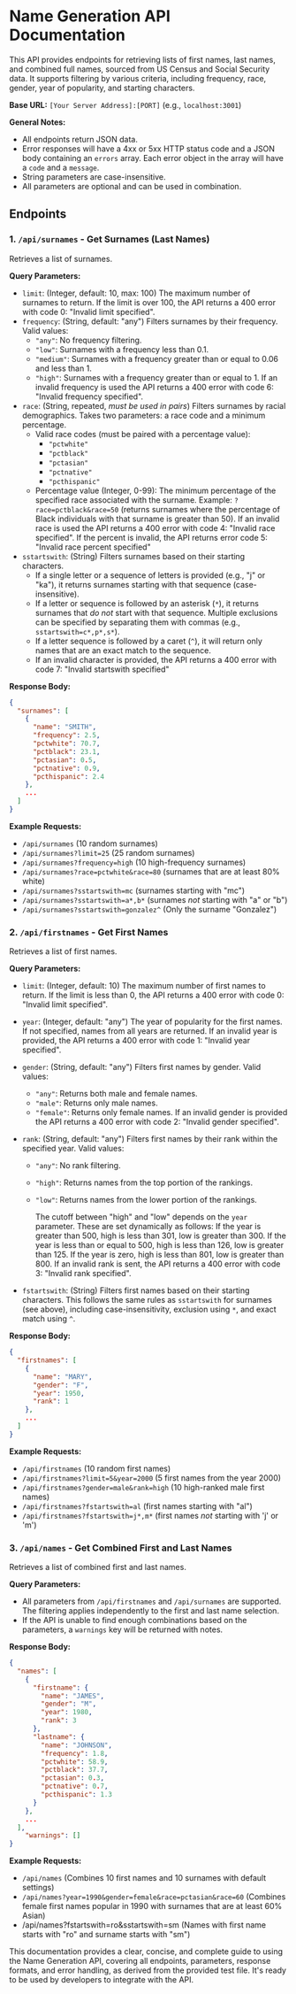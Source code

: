 # Name Generation API Documentation

This API provides endpoints for retrieving lists of first names, last names, and combined full names, sourced from US Census and Social Security data.  It supports filtering by various criteria, including frequency, race, gender, year of popularity, and starting characters.

**Base URL:**  `[Your Server Address]:[PORT]` (e.g., `localhost:3001`)

**General Notes:**

*   All endpoints return JSON data.
*   Error responses will have a 4xx or 5xx HTTP status code and a JSON body containing an `errors` array.  Each error object in the array will have a `code` and a `message`.
* String parameters are case-insensitive.
* All parameters are optional and can be used in combination.

## Endpoints

### 1. `/api/surnames` - Get Surnames (Last Names)

Retrieves a list of surnames.

**Query Parameters:**

*   `limit`: (Integer, default: 10, max: 100) The maximum number of surnames to return.  If the limit is over 100, the API returns a 400 error with code 0: "Invalid limit specified".
*   `frequency`: (String, default: "any") Filters surnames by their frequency.  Valid values:
    *   `"any"`:  No frequency filtering.
    *   `"low"`:  Surnames with a frequency less than 0.1.
    *   `"medium"`: Surnames with a frequency greater than or equal to 0.06 and less than 1.
    *   `"high"`: Surnames with a frequency greater than or equal to 1.
    If an invalid frequency is used the API returns a 400 error with code 6: "Invalid frequency specified".
*   `race`: (String, repeated, *must be used in pairs*) Filters surnames by racial demographics. Takes two parameters:  a race code and a minimum percentage.
    *   Valid race codes (must be paired with a percentage value):
        *   `"pctwhite"`
        *   `"pctblack"`
        *   `"pctasian"`
        *   `"pctnative"`
        *   `"pcthispanic"`
    *   Percentage value (Integer, 0-99): The minimum percentage of the specified race associated with the surname.
        Example: `?race=pctblack&race=50` (returns surnames where the percentage of Black individuals with that surname is greater than 50). If an invalid race is used the API returns a 400 error with code 4: "Invalid race specified". If the percent is invalid, the API returns error code 5: "Invalid race percent specified"
*   `sstartswith`: (String) Filters surnames based on their starting characters.
    *   If a single letter or a sequence of letters is provided (e.g., "j" or "ka"), it returns surnames starting with that sequence (case-insensitive).
    *   If a letter or sequence is followed by an asterisk (`*`), it returns surnames that *do not* start with that sequence. Multiple exclusions can be specified by separating them with commas (e.g., `sstartswith=c*,p*,s*`).
    *   If a letter sequence is followed by a caret (`^`), it will return only names that are an exact match to the sequence.
    *   If an invalid character is provided, the API returns a 400 error with code 7: "Invalid startswith specified"

**Response Body:**

```json
{
  "surnames": [
    {
      "name": "SMITH",
      "frequency": 2.5,
      "pctwhite": 70.7,
      "pctblack": 23.1,
      "pctasian": 0.5,
      "pctnative": 0.9,
      "pcthispanic": 2.4
    },
    ...
  ]
}
```

**Example Requests:**

*   `/api/surnames` (10 random surnames)
*   `/api/surnames?limit=25` (25 random surnames)
*   `/api/surnames?frequency=high` (10 high-frequency surnames)
*   `/api/surnames?race=pctwhite&race=80` (surnames that are at least 80% white)
*   `/api/surnames?sstartswith=mc` (surnames starting with "mc")
*   `/api/surnames?sstartswith=a*,b*` (surnames *not* starting with "a" or "b")
*   `/api/surnames?sstartswith=gonzalez^` (Only the surname "Gonzalez")

### 2. `/api/firstnames` - Get First Names

Retrieves a list of first names.

**Query Parameters:**

*   `limit`: (Integer, default: 10) The maximum number of first names to return.  If the limit is less than 0, the API returns a 400 error with code 0: "Invalid limit specified".
*   `year`: (Integer, default: "any") The year of popularity for the first names.  If not specified, names from all years are returned. If an invalid year is provided, the API returns a 400 error with code 1: "Invalid year specified".
*   `gender`: (String, default: "any") Filters first names by gender. Valid values:
    *   `"any"`:  Returns both male and female names.
    *   `"male"`: Returns only male names.
    *   `"female"`: Returns only female names.
        If an invalid gender is provided the API returns a 400 error with code 2: "Invalid gender specified".
*   `rank`: (String, default: "any")  Filters first names by their rank within the specified year.  Valid values:
    *   `"any"`: No rank filtering.
    *   `"high"`:  Returns names from the top portion of the rankings.
    *   `"low"`: Returns names from the lower portion of the rankings.

        The cutoff between "high" and "low" depends on the `year` parameter. These are set dynamically as follows:
          If the year is greater than 500, high is less than 301, low is greater than 300.
          If the year is less than or equal to 500, high is less than 126, low is greater than 125.
          If the year is zero, high is less than 801, low is greater than 800.
    If an invalid rank is sent, the API returns a 400 error with code 3: "Invalid rank specified".

*   `fstartswith`: (String) Filters first names based on their starting characters.  This follows the same rules as `sstartswith` for surnames (see above), including case-insensitivity, exclusion using `*`, and exact match using `^`.

**Response Body:**

```json
{
  "firstnames": [
    {
      "name": "MARY",
      "gender": "F",
      "year": 1950,
      "rank": 1
    },
    ...
  ]
}
```

**Example Requests:**

*   `/api/firstnames` (10 random first names)
*   `/api/firstnames?limit=5&year=2000` (5 first names from the year 2000)
*   `/api/firstnames?gender=male&rank=high` (10 high-ranked male first names)
*   `/api/firstnames?fstartswith=al` (first names starting with "al")
*  `/api/firstnames?fstartswith=j*,m*` (first names *not* starting with 'j' or 'm')

### 3. `/api/names` - Get Combined First and Last Names

Retrieves a list of combined first and last names.

**Query Parameters:**

*   All parameters from `/api/firstnames` and `/api/surnames` are supported.  The filtering applies independently to the first and last name selection. 
* If the API is unable to find enough combinations based on the parameters, a `warnings` key will be returned with notes.

**Response Body:**

```json
{
  "names": [
    {
      "firstname": {
        "name": "JAMES",
        "gender": "M",
        "year": 1980,
        "rank": 3
      },
      "lastname": {
        "name": "JOHNSON",
        "frequency": 1.8,
        "pctwhite": 58.9,
        "pctblack": 37.7,
        "pctasian": 0.3,
        "pctnative": 0.7,
        "pcthispanic": 1.3
      }
    },
    ...
  ],
    "warnings": []
}
```

**Example Requests:**

*   `/api/names` (Combines 10 first names and 10 surnames with default settings)
*   `/api/names?year=1990&gender=female&race=pctasian&race=60` (Combines female first names popular in 1990 with surnames that are at least 60% Asian)
* /api/names?fstartswith=ro&sstartswith=sm (Names with first name starts with "ro" and surname starts with "sm")

This documentation provides a clear, concise, and complete guide to using the Name Generation API, covering all endpoints, parameters, response formats, and error handling, as derived from the provided test file. It's ready to be used by developers to integrate with the API.
